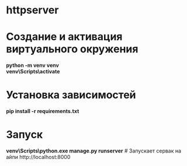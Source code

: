 # httpserver

# Создание и активация виртуального окружения
**python -m venv venv**<br>
**venv\Scripts\activate**<br>

# Установка зависимостей
**pip install -r requirements.txt**<br>

# Запуск
**venv\Scripts\python.exe manage.py runserver** # Запускает сервак на айпи http://localhost:8000
